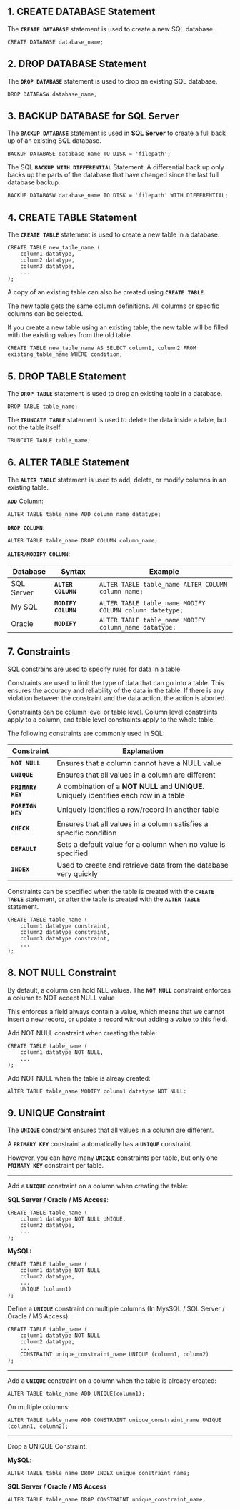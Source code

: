 ## 1. CREATE DATABASE Statement

The **``CREATE DATABASE``** statement is used to create a new SQL database.

	CREATE DATABASE database_name;

## 2. DROP DATABASE Statement

The **``DROP DATABASE``** statement is used to drop an existing SQL database.

	DROP DATABASW database_name;
	
## 3. BACKUP DATABASE for SQL Server

The **``BACKUP DATABASE``** statement is used in **SQL Server** to create a full back up of an existing SQL database.

	BACKUP DATABASE database_name TO DISK = 'filepath';

The SQL **``BACKUP WITH DIFFERENTIAL``** Statement. A differential back up only backs up the parts of the database that have changed since the last full database backup.

	BACKUP DATABASW database_name TO DISK = 'filepath' WITH DIFFERENTIAL;
	
## 4. CREATE TABLE Statement

The **``CREATE TABLE``** statement is used to create a new table in a database.

	CREATE TABLE new_table_name (
		column1 datatype,
		column2 datatype, 
		column3 datatype,
		...
	);
	
A copy of an existing table can also be created using **``CREATE TABLE``**.

The new table gets the same column definitions. All columns or specific columns can be selected.

If you create a new table using an existing table, the new table will be filled with the existing values from the old table.

	CREATE TABLE new_table_name AS SELECT column1, column2 FROM existing_table_name WHERE condition;

## 5. DROP TABLE Statement

The **``DROP TABLE``**  statement is used to drop an existing table in a database.

	DROP TABLE table_name;

The **``TRUNCATE TABLE``** statement is used to delete the data inside a table, but not the table itself.
	
	TRUNCATE TABLE table_name;

## 6. ALTER TABLE Statement

The **``ALTER TABLE``** statement is used to add, delete, or modify columns in an existing table.

**``ADD``** Column:
	
	ALTER TABLE table_name ADD column_name datatype;
	
**``DROP COLUMN``**:

	ALTER TABLE table_name DROP COLUMN column_name;

**``ALTER/MODIFY COLUMN``**:


Database |Syntax|Example
---| --- | ---
SQL Server | **``ALTER COLUMN``**| ``ALTER TABLE table_name ALTER COLUMN column name;``
My SQL|**``MODIFY COLUMN``**|  ``ALTER TABLE table_name MODIFY COLUMN column datetype;``
Oracle|**``MODIFY``**|  ``ALTER TABLE table_name MODIFY column_name datatype;``

## 7. Constraints
SQL constrains are used to specify rules for data in a table

Constraints are used to limit the type of data that can go into a table. This ensures the accuracy and reliability of the data in the table. If there is any violation between the constraint and the data action, the action is aborted.

Constraints can be column level or table level. Column level constraints apply to a column, and table level constraints apply to the whole table.

The following constraints are commonly used in SQL:

Constraint | Explanation
--- | ---
**``NOT NULL``** | Ensures that a column cannot have a NULL value
**``UNIQUE``** | Ensures that all values in a column are different
**``PRIMARY KEY``** | A combination of a **NOT NULL** and **UNIQUE**. Uniquely identifies each row in a table
**``FOREIGN KEY``** | Uniquely identifies a row/record in another table
**``CHECK``** | Ensures that all values in a column satisfies a specific condition
**``DEFAULT``** | Sets a default value for a column when no value is specified
**``INDEX``** | Used to create and retrieve data from the database very quickly


Constraints can be specified when the table is created with the **``CREATE TABLE``** statement, or after the table is created with the **``ALTER TABLE``** statement.

	CREATE TABLE table_name (
		column1 datatype constraint,
		column2 datatype constraint,
		column3 datatype constraint,
		...
	);
	

## 8. NOT NULL Constraint

By default, a column can hold NLL values. The **``NOT NULL``** constraint enforces a column to NOT accept NULL value

This enforces a field always contain a value, which means that we cannot insert a new record, or update a record without adding a value to this field.

Add NOT NULL constraint when creating the table:

	CREATE TABLE table_name (
		column1 datatype NOT NULL,
		...
	);
	
Add NOT NULL when the table is alreay created:
	
	AlTER TABLE table_name MODIFY column1 datatype NOT NULL:

## 9. UNIQUE Constraint

The **``UNIQUE``** constraint ensures that all values in a column are different.

A **``PRIMARY KEY``** constraint automatically has a **``UNIQUE``** constraint.
	
However, you can have many **``UNIQUE``** constraints per table, but only one **``PRIMARY KEY``** constraint per table.

---
Add a **``UNIQUE``** constraint on a column when creating the table:

**SQL Server / Oracle / MS Access**:
	
	CREATE TABLE table_name (
		column1 datatype NOT NULL UNIQUE,
		column2 datatype,
		...
	);
	
**MySQL:**
	
	CREATE TABLE table_name (
		column1 datatype NOT NULL
		column2 datatype,
		...
		UNIQUE (column1)
	);

Define a **``UNIQUE``** constraint on multiple columns (In MysSQL / SQL Server / Oracle / MS Access):
	
	CREATE TABLE table_name (
		column1 datatype NOT NULL
		column2 datatype,
		...
		CONSTRAINT unique_constraint_name UNIQUE (column1, column2)
	);

---
Add a **``UNIQUE``** constraint on a column when the table is already created:

	ALTER TABLE table_name ADD UNIQUE(column1);

On multiple columns:

	ALTER TABLE table_name ADD CONSTRAINT unique_constraint_name UNIQUE (column1, column2);

---	
Drop a UNIQUE Constraint:

**MySQL**:
	
	ALTER TABLE table_name DROP INDEX unique_constraint_name;

**SQL Server / Oracle / MS Access**

	ALTER TABLE table_name DROP CONSTRAINT unique_constraint_name;

